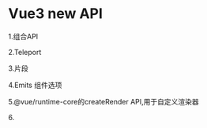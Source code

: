 # Vue3 new API

1.组合API

2.Teleport

3.片段

4.Emits 组件选项

5.@vue/runtime-core的createRender API,用于自定义渲染器

6.<script setup>

7.单文件组件状态驱动的css变量(<style>的v-bind)

8.SFC<style scoped>想在可以包含全规则或只针对插槽内容的规则

9.Suspense



































